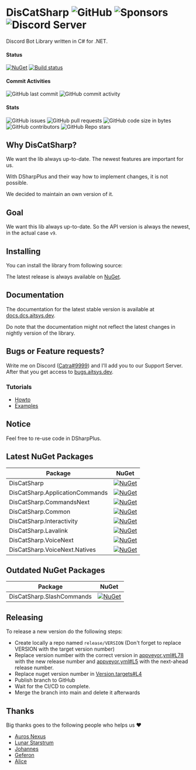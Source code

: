 # DisCatSharp ![GitHub](https://img.shields.io/github/license/Aiko-IT-Systems/DisCatSharp?label=License) ![Sponsors](https://img.shields.io/github/sponsors/Lulalaby?label=Sponsors) ![Discord Server](https://img.shields.io/discord/858089281214087179.svg?label=Discord)
Discord Bot Library written in C# for .NET.

#### Status
[![NuGet](https://img.shields.io/nuget/v/DisCatSharp.svg?label=NuGet%20Overall%20Version)](https://nuget.dcs.aitsys.dev)
[![Build status](https://ci.appveyor.com/api/projects/status/fy4xn9s3cq7j30j7/branch/main?svg=true)](https://ci.appveyor.com/project/AITSYS/discatsharp/branch/main)

#### Commit Activities
![GitHub last commit](https://img.shields.io/github/last-commit/Aiko-IT-Systems/DisCatSharp?label=Last%20Commit)
![GitHub commit activity](https://img.shields.io/github/commit-activity/w/Aiko-IT-Systems/DisCatSharp?label=Commit%20Activity)

#### Stats
![GitHub issues](https://img.shields.io/github/issues/Aiko-IT-Systems/DisCatSharp?label=Issues)
![GitHub pull requests](https://img.shields.io/github/issues-pr/Aiko-IT-Systems/DisCatSharp?label=PRs)
![GitHub code size in bytes](https://img.shields.io/github/languages/code-size/Aiko-IT-Systems/DisCatSharp?label=Size)
![GitHub contributors](https://img.shields.io/github/contributors/Aiko-IT-Systems/DisCatSharp)
![GitHub Repo stars](https://img.shields.io/github/stars/Aiko-IT-Systems/DisCatSharp?label=Stars)

## Why DisCatSharp?
We want the lib always up-to-date. The newest features are important for us.

With DSharpPlus and their way how to implement changes, it is not possible.

We decided to maintain an own version of it.

## Goal
We want this lib always up-to-date. So the API version is always the newest, in the actual case `v9`.

## Installing
You can install the library from following source:

The latest release is always available on [NuGet](https://nuget.dcs.aitsys.dev).

## Documentation
The documentation for the latest stable version is available at [docs.dcs.aitsys.dev](https://docs.dcs.aitsys.dev).

Do note that the documentation might not reflect the latest changes in nightly version of the library.

## Bugs or Feature requests?
Write me on Discord ([Catra#9999](https://discord.com/users/856780995629154305)) and I'll add you to our Support Server. After that you get access to [bugs.aitsys.dev](https://bugs.aitsys.dev).

### Tutorials
* [Howto](https://docs.dcs.aitsys.dev/articles/basics/bot_account.html)
* [Examples](https://examples.dcs.aitsys.dev)

## Notice
Feel free to re-use code in DSharpPlus.

## Latest NuGet Packages
Package|NuGet
|--|--|
DisCatSharp|[![NuGet](https://img.shields.io/nuget/vpre/DisCatSharp.svg?label=)](https://nuget.dcs.aitsys.dev/DisCatSharp)
DisCatSharp.ApplicationCommands|[![NuGet](https://img.shields.io/nuget/vpre/DisCatSharp.ApplicationCommands.svg?label=)](https://nuget.dcs.aitsys.dev/DisCatSharp.ApplicationCommands)
DisCatSharp.CommandsNext|[![NuGet](https://img.shields.io/nuget/vpre/DisCatSharp.CommandsNext.svg?label=)](https://nuget.dcs.aitsys.dev/DisCatSharp.CommandsNext)
DisCatSharp.Common|[![NuGet](https://img.shields.io/nuget/vpre/DisCatSharp.Common.svg?label=)](https://nuget.dcs.aitsys.dev/DisCatSharp.Common)
DisCatSharp.Interactivity|[![NuGet](https://img.shields.io/nuget/vpre/DisCatSharp.Interactivity.svg?label=)](https://nuget.dcs.aitsys.dev/DisCatSharp.Interactivity)
DisCatSharp.Lavalink|[![NuGet](https://img.shields.io/nuget/vpre/DisCatSharp.Lavalink.svg?label=)](https://nuget.dcs.aitsys.dev/DisCatSharp.Lavalink)
DisCatSharp.VoiceNext|[![NuGet](https://img.shields.io/nuget/vpre/DisCatSharp.VoiceNext.svg?label=)](https://nuget.dcs.aitsys.dev/DisCatSharp.VoiceNext)
DisCatSharp.VoiceNext.Natives|[![NuGet](https://img.shields.io/nuget/vpre/DisCatSharp.VoiceNext.Natives.svg?label=)](https://nuget.dcs.aitsys.dev/DisCatSharp.VoiceNext.Natives)

## Outdated NuGet Packages
Package|NuGet
|--|--|
DisCatSharp.SlashCommands|[![NuGet](https://img.shields.io/nuget/vpre/DisCatSharp.SlashCommands.svg?label=)](https://nuget.dcs.aitsys.dev/DisCatSharp.SlashCommands)

## Releasing
To release a new version do the following steps:
- Create locally a repo named `release/VERSION` (Don't forget to replace VERSION with the target version number)
- Replace version number with the correct version in [appveyor.yml#L78](https://github.com/Aiko-IT-Systems/DisCatSharp/blob/main/appveyor.yml#L78) with the new release number and [appveyor.yml#L5](https://github.com/Aiko-IT-Systems/DisCatSharp/blob/main/appveyor.yml#L5) with the next-ahead release number.
- Replace nuget version number in [Version.targets#L4](https://github.com/Aiko-IT-Systems/DisCatSharp/blob/main/Version.targets#L4)
- Publish branch to GitHub
- Wait for the CI/CD to complete.
- Merge the branch into main and delete it afterwards

## Thanks
Big thanks goes to the following people who helps us ♥️
- [Auros Nexus](https://github.com/Auros)
- [Lunar Starstrum](https://github.com/OoLunar)
- [Johannes](https://github.com/JMLutra)
- [Geferon](https://github.com/geferon)
- [Alice](https://github.com/mortAlice)
